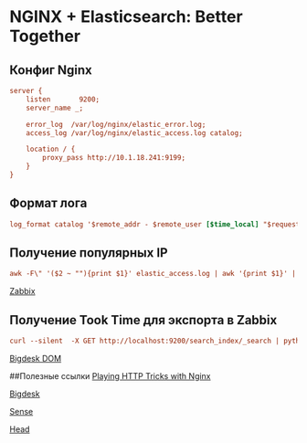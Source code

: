 # NGINX + Elasticsearch: Better Together

## Конфиг Nginx
```ini
server {
    listen       9200;
    server_name _;

    error_log  /var/log/nginx/elastic_error.log;
    access_log /var/log/nginx/elastic_access.log catalog;

    location / {
        proxy_pass http://10.1.18.241:9199;
    }
}
```
## Формат лога
```ini
log_format catalog '$remote_addr - $remote_user [$time_local] "$request" $status';
```
## Получение популярных IP
```ini
awk -F\" '($2 ~ ""){print $1}' elastic_access.log | awk '{print $1}' | sort | uniq -c | sort -nr
```

[Zabbix](https://zabbix-de.ria.com/)

## Получение Took Time для экспорта в Zabbix
```ini
curl --silent  -X GET http://localhost:9200/search_index/_search | python -c 'import json,sys;obj=json.load(sys.stdin);print obj["took"]'
```

[Bigdesk DOM](http://couchdb.dom.ria.com:9400/_plugin/bigdesk/#nodes/2L2_4MI9QZCYh5EVPYzVTA)

##Полезные ссылки
[Playing HTTP Tricks with Nginx](https://www.elastic.co/blog/playing-http-tricks-nginx)

[Bigdesk](http://bigdesk.org/)

[Sense](https://github.com/bleskes/sense)

[Head](https://mobz.github.io/elasticsearch-head/)
